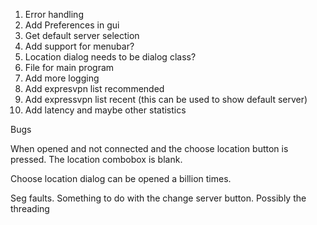 1. Error handling
2. Add Preferences in gui
3. Get default server selection
4. Add support for menubar?
7. Location dialog needs to be dialog class?
8. File for main program
9. Add more logging
10. Add expresvpn list recommended
11. Add expressvpn list recent (this can be used to show default server)
12. Add latency and maybe other statistics


Bugs

When opened and not connected and the choose location button is pressed. The location combobox is blank.

Choose location dialog can be opened a billion times.

Seg faults. Something to do with the change server button. Possibly the threading